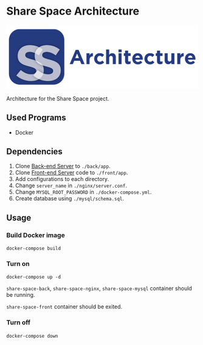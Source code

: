 # Share Space Architecture

![logo](./logo.png)

Architecture for the Share Space project.

## Used Programs

* Docker

## Dependencies

1. Clone [Back-end Server](https://github.com/rulyox/ShareSpace-Back) to `./back/app`.
2. Clone [Front-end Server](https://github.com/rulyox/ShareSpace-Front) code to `./front/app`.
3. Add configurations to each directory.
4. Change `server_name` in `./nginx/server.conf`.
5. Change `MYSQL_ROOT_PASSWORD` in `./docker-compose.yml`.
6. Create database using `./mysql/schema.sql`.

## Usage

### Build Docker image

```
docker-compose build
```

### Turn on

```
docker-compose up -d
```

`share-space-back`, `share-space-nginx`, `share-space-mysql` container should be running.

`share-space-front` container should be exited.

### Turn off

```
docker-compose down
```
